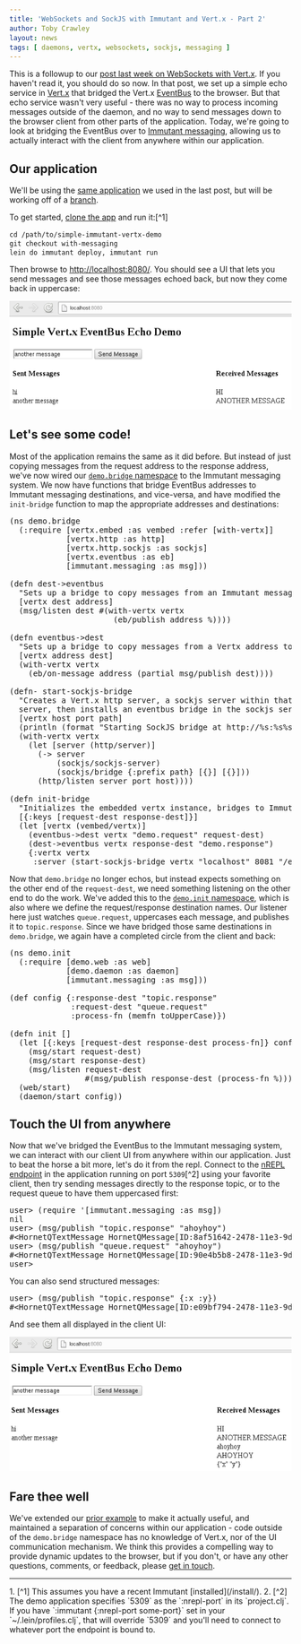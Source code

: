 ```yaml
---
title: 'WebSockets and SockJS with Immutant and Vert.x - Part 2'
author: Toby Crawley
layout: news
tags: [ daemons, vertx, websockets, sockjs, messaging ]
---
```


This is a followup to our
[post last week on WebSockets with Vert.x][prior]. If you haven't read
it, you should do so now. In that post, we set up a simple echo
service in [Vert.x] that bridged the Vert.x [EventBus] to the
browser. But that echo service wasn't very useful - there was no way
to process incoming messages outside of the daemon, and no way to send
messages down to the browser client from other parts of the
application. Today, we're going to look at bridging the EventBus over
to [Immutant messaging], allowing us to actually interact with the
client from anywhere within our application.

## Our application

We'll be using the [same application][app] we used in the last post, but
will be working off of a [branch].

To get started, [clone the app][app] and run it:[^1]

    cd /path/to/simple-immutant-vertx-demo
    git checkout with-messaging
    lein do immutant deploy, immutant run
    
Then browse to <http://localhost:8080/>. You should see a UI that lets
you send messages and see those messages echoed back, but now they
come back in uppercase:

<img src="/images/news/sockjs2.png" alt="[UI activity]" class="bordered aligncenter"/>

## Let's see some code! 

Most of the application remains the same as it did before. But instead
of just copying messages from the request address to the response
address, we've now wired our
[`demo.bridge` namespace](https://github.com/immutant/simple-immutant-vertx-demo/blob/with-messaging/src/demo/bridge.clj)
to the Immutant messaging system. We now have functions that bridge
EventBus addresses to Immutant messaging destinations, and vice-versa,
and have modified the `init-bridge` function to map the appropriate
addresses and destinations:

<pre class="syntax clojure">(ns demo.bridge
  (:require [vertx.embed :as vembed :refer [with-vertx]]
            [vertx.http :as http]
            [vertx.http.sockjs :as sockjs]
            [vertx.eventbus :as eb]
            [immutant.messaging :as msg]))

(defn dest->eventbus
  "Sets up a bridge to copy messages from an Immutant messaging dest to a Vertx address."
  [vertx dest address]
  (msg/listen dest #(with-vertx vertx
                      (eb/publish address %))))

(defn eventbus->dest
  "Sets up a bridge to copy messages from a Vertx address to an Immutant messaging dest."
  [vertx address dest]
  (with-vertx vertx
    (eb/on-message address (partial msg/publish dest))))

(defn- start-sockjs-bridge
  "Creates a Vert.x http server, a sockjs server within that http
  server, then installs an eventbus bridge in the sockjs server."
  [vertx host port path]
  (println (format "Starting SockJS bridge at http://%s:%s%s" host port path))
  (with-vertx vertx
    (let [server (http/server)]
      (-> server
          (sockjs/sockjs-server)
          (sockjs/bridge {:prefix path} [{}] [{}]))
      (http/listen server port host))))

(defn init-bridge
  "Initializes the embedded vertx instance, bridges to Immutant destinations, and starts the sockjs bridge."
  [{:keys [request-dest response-dest]}]
  (let [vertx (vembed/vertx)]
    (eventbus->dest vertx "demo.request" request-dest)
    (dest->eventbus vertx response-dest "demo.response")
    {:vertx vertx
     :server (start-sockjs-bridge vertx "localhost" 8081 "/eventbus")}))
</pre>

Now that `demo.bridge` no longer echos, but instead expects something
on the other end of the `request-dest`, we need something listening on
the other end to do the work. We've added this to the
[`demo.init` namespace](https://github.com/immutant/simple-immutant-vertx-demo/blob/with-messaging/src/demo/init.clj),
which is also where we define the request/response destination
names. Our listener here just watches `queue.request`, uppercases each
message, and publishes it to `topic.response`. Since we have bridged
those same destinations in `demo.bridge`, we again have a completed
circle from the client and back:

<pre class="syntax clojure">(ns demo.init
  (:require [demo.web :as web]
            [demo.daemon :as daemon]
            [immutant.messaging :as msg]))

(def config {:response-dest "topic.response"
             :request-dest "queue.request"
             :process-fn (memfn toUpperCase)})

(defn init []
  (let [{:keys [request-dest response-dest process-fn]} config]
    (msg/start request-dest)
    (msg/start response-dest)
    (msg/listen request-dest
                #(msg/publish response-dest (process-fn %))))
  (web/start)
  (daemon/start config))
</pre>

## Touch the UI from anywhere

Now that we've bridged the EventBus to the Immutant messaging system,
we can interact with our client UI from anywhere within our
application. Just to beat the horse a bit more, let's do it from the
repl. Connect to the [nREPL endpoint] in the application running on
port `5309`[^2] using your favorite client, then try sending messages
directly to the response topic, or to the request queue to have them
uppercased first:

<pre class="syntax clojure">user&gt; (require '[immutant.messaging :as msg])
nil
user&gt; (msg/publish "topic.response" "ahoyhoy")
#&lt;HornetQTextMessage HornetQMessage[ID:8af51642-2478-11e3-9deb-25745b71356d]:PERSISTENT&gt;
user&gt; (msg/publish "queue.request" "ahoyhoy")
#&lt;HornetQTextMessage HornetQMessage[ID:90e4b5b8-2478-11e3-9deb-25745b71356d]:PERSISTENT&gt;
user&gt; 
</pre>

You can also send structured messages:

<pre class="syntax clojure">user&gt; (msg/publish "topic.response" {:x :y})
#&lt;HornetQTextMessage HornetQMessage[ID:e09bf794-2478-11e3-9deb-25745b71356d]:PERSISTENT&gt;
</pre>

And see them all displayed in the client UI:

<img src="/images/news/sockjs3.png" alt="[repl UI activity]" class="bordered aligncenter"/>

## Fare thee well

We've extended our [prior example][prior] to make it actually useful, and
maintained a separation of concerns within our application - code
outside of the `demo.bridge` namespace has no knowledge of Vert.x, nor
of the UI communication mechanism. We think this provides a compelling
way to provide dynamic updates to the browser, but if you don't, or
have any other questions, comments, or feedback, please
[get in touch](/community/).

<hr>
1. [^1] This assumes you have a recent Immutant
   [installed](/install/).
2. [^2] The demo application specifies `5309` as the `:nrepl-port` in
   its `project.clj`. If you have `:immutant {:nrepl-port some-port}`
   set in your `~/.lein/profiles.clj`, that will override `5309` and
   you'll need to connect to whatever port the endpoint is bound to.

[prior]: /news/2013/09/17/websocket-sockjs/
[Vert.x]: http://vertx.io/
[EventBus]: https://github.com/vert-x/mod-lang-clojure/blob/master/docs/core_manual_clojure.md#the-event-bus
[app]: https://github.com/immutant/simple-immutant-vertx-demo
[branch]: https://github.com/immutant/simple-immutant-vertx-demo/tree/with-messaging
[Immutant messaging]: /documentation/current/messaging.html
[nREPL endpoint]: /documentation/current/interactive.html#sec-2
